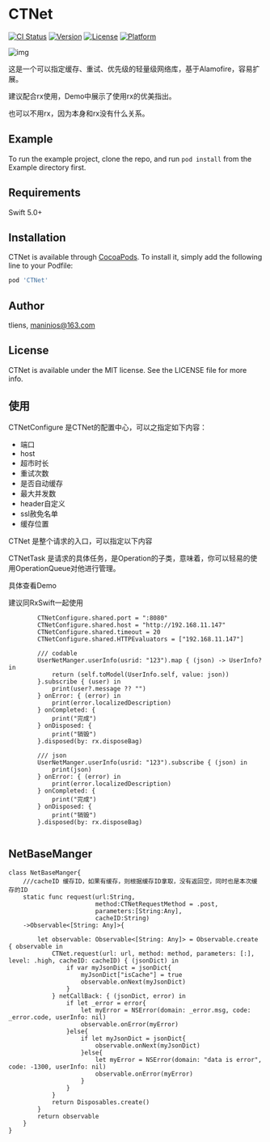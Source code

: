 # CTNet

[![CI Status](https://img.shields.io/travis/tliens/CTNet.svg?style=flat)](https://travis-ci.org/tliens/CTNet)
[![Version](https://img.shields.io/cocoapods/v/CTNet.svg?style=flat)](https://cocoapods.org/pods/CTNet)
[![License](https://img.shields.io/cocoapods/l/CTNet.svg?style=flat)](https://cocoapods.org/pods/CTNet)
[![Platform](https://img.shields.io/cocoapods/p/CTNet.svg?style=flat)](https://cocoapods.org/pods/CTNet)

![img](https://github.com/ours-curiosity/CTNet/blob/main/CTNet01.png)

这是一个可以指定缓存、重试、优先级的轻量级网络库，基于Alamofire，容易扩展。

建议配合rx使用，Demo中展示了使用rx的优美指出。

也可以不用rx，因为本身和rx没有什么关系。

## Example

To run the example project, clone the repo, and run `pod install` from the Example directory first.

## Requirements

Swift 5.0+

## Installation

CTNet is available through [CocoaPods](https://cocoapods.org). To install
it, simply add the following line to your Podfile:

```ruby
pod 'CTNet'
```

## Author

tliens, maninios@163.com

## License

CTNet is available under the MIT license. See the LICENSE file for more info.
## 使用
CTNetConfigure 是CTNet的配置中心，可以之指定如下内容：

- 端口
- host
- 超市时长
- 重试次数
- 是否自动缓存
- 最大并发数
- header自定义
- ssl赦免名单
- 缓存位置

CTNet 是整个请求的入口，可以指定以下内容

CTNetTask 是请求的具体任务，是Operation的子类，意味着，你可以轻易的使用OperationQueue对他进行管理。

具体查看Demo

建议同RxSwift一起使用
```
        CTNetConfigure.shared.port = ":8080"
        CTNetConfigure.shared.host = "http://192.168.11.147"
        CTNetConfigure.shared.timeout = 20
        CTNetConfigure.shared.HTTPEvaluators = ["192.168.11.147"]
        
        /// codable
        UserNetManger.userInfo(usrid: "123").map { (json) -> UserInfo? in
            return (self.toModel(UserInfo.self, value: json))
        }.subscribe { (user) in
            print(user?.message ?? "")
        } onError: { (error) in
            print(error.localizedDescription)
        } onCompleted: {
            print("完成")
        } onDisposed: {
            print("销毁")
        }.disposed(by: rx.disposeBag)
        
        /// json
        UserNetManger.userInfo(usrid: "123").subscribe { (json) in
            print(json)
        } onError: { (error) in
            print(error.localizedDescription)
        } onCompleted: {
            print("完成")
        } onDisposed: {
            print("销毁")
        }.disposed(by: rx.disposeBag)
        
```

## NetBaseManger

```
class NetBaseManger{
    ///cacheID 缓存ID，如果有缓存，则根据缓存ID拿取，没有返回空，同时也是本次缓存的ID
    static func request(url:String,
                        method:CTNetRequestMethod = .post,
                        parameters:[String:Any],
                        cacheID:String)
    ->Observable<[String: Any]>{
        
        let observable: Observable<[String: Any]> = Observable.create { observable in
            CTNet.request(url: url, method: method, parameters: [:], level: .high, cacheID: cacheID) { (jsonDict) in
                if var myJsonDict = jsonDict{
                    myJsonDict["isCache"] = true
                    observable.onNext(myJsonDict)
                }
            } netCallBack: { (jsonDict, error) in
                if let _error = error{
                    let myError = NSError(domain: _error.msg, code: _error.code, userInfo: nil)
                    observable.onError(myError)
                }else{
                    if let myJsonDict = jsonDict{
                        observable.onNext(myJsonDict)
                    }else{
                        let myError = NSError(domain: "data is error", code: -1300, userInfo: nil)
                        observable.onError(myError)
                    }
                }
            }
            return Disposables.create()
        }
        return observable
    }
}

```


